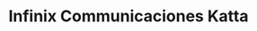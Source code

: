 ---
title: "Infinix Communicaciones Katta"
url: /bogota/infinix-communicaciones-katta/
shop: Handy
---